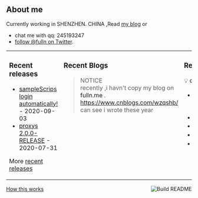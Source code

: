 ## About me

Currently working in SHENZHEN. CHINA ,Read [my blog](https://fulln.me) 
or 
 - chat me with qq: 245193247
 - [follow @fulln on Twitter](https://twitter.com/fulln16).
<table><tr><td valign="top">
 
 
### Recent releases

<!-- recent_releases starts -->
* [sampleScrips login automatically!](https://github.com/fulln/sampleScrips/releases/tag/shell1.0) - 2020-09-03
* [proxys 2.0.0-RELEASE](https://github.com/fulln/proxys/releases/tag/2.0.0) - 2020-07-31
<!-- recent_releases ends -->

More [recent releases](https://github.com/fulln/fulln/blob/master/releases.md)

</td><td valign="top">
  
### Recent Blogs

<!-- recent_blogs starts -->

<!-- recent_blogs ends -->

> NOTICE </br>
> recently ,i havn't copy my blog on <a>fulln.me</a> . <a>https://www.cnblogs.com/wzqshb/ </a> can see i wrote these year  
</td><td valign="top"> 

### Recent TIL
:bulb: derived from [here](https://github.com/fulln/TIL)
<!-- recent_TIL starts -->
* [5601. 设计有序流](https://github.com/fulln/TIL/blob/master/leetcode/easy/OrderedStream .md) - 2020-11-15
* [spring-data-redis](https://github.com/fulln/TIL/blob/master/java/spring/springDataRedis.md) - 2020-11-14
* [windows 中cmd 相关的操作](https://github.com/fulln/TIL/blob/master/windows/shellOption.md) - 2020-11-14
* [spring-quartz 使用](https://github.com/fulln/TIL/blob/master/java/spring/spring-quartz.md) - 2020-11-14
* [. 丢失的数字](https://github.com/fulln/TIL/blob/master/leetcode/easy/missingNumber.md) - 2020-11-13
<!-- recent_TIL ends -->

</td></tr></table>
<a href="https://github.com/fulln/fulln/actions"><img src="https://github.com/fulln/fulln/workflows/Build%20README.md/badge.svg" align="right" alt="Build README"></a> <a href="https://simonwillison.net/2020/Jul/10/self-updating-profile-readme/">How this works</a>
